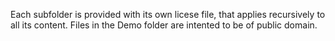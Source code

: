 Each subfolder is provided with its own licese file, that applies recursively to all its content.
Files in the Demo folder are intented to be of public domain.
